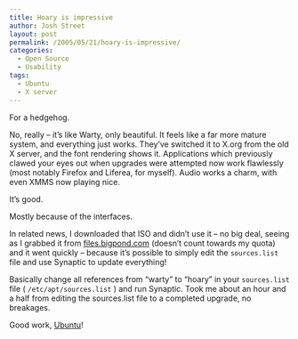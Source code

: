 ```yaml
---
title: Hoary is impressive
author: Josh Street
layout: post
permalink: /2005/05/21/hoary-is-impressive/
categories:
  - Open Source
  - Usability
tags:
  - Ubuntu
  - X server
---
```

For a hedgehog.

No, really &#8211; it&#8217;s like Warty, only beautiful. It feels like a far more mature system, and everything just works. They&#8217;ve switched it to X.org from the old X server, and the font rendering shows it. Applications which previously clawed your eyes out when upgrades were attempted now work flawlessly (most notably Firefox and Liferea, for myself). Audio works a charm, with even XMMS now playing nice.

It&#8217;s good.

Mostly because of the interfaces.

In related news, I downloaded that ISO and didn&#8217;t use it &#8211; no big deal, seeing as I grabbed it from [files.bigpond.com][1] (doesn&#8217;t count towards my quota) and it went quickly &#8211; because it&#8217;s possible to simply edit the `sources.list` file and use Synaptic to update everything!

Basically change all references from &#8220;warty&#8221; to &#8220;hoary&#8221; in your `sources.list` file ( `/etc/apt/sources.list` ) and run Synaptic. Took me about an hour and a half from editing the sources.list file to a completed upgrade, no breakages.

Good work, [Ubuntu][2]!

 [1]: http://files.bigpond.com/
 [2]: http://www.ubuntulinux.org/